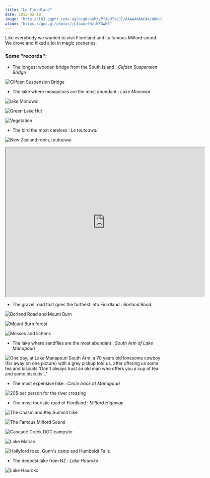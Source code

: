 ```yaml
---
title: "Le Fjordland"
date: 2015-02-18
image: "http://lh3.ggpht.com/-aglojgKaOuM/VPfAVU7idJI/AAAAAAAAC4k/WDkdQ-FFJ3M/s1280/upload_-1.jpg"
album: "https://goo.gl/photos/jL14wur6HztWFGwH6"
---
```


Like everybody we wanted to visit Fiordland and its famous Milford sound. We drove and hiked a lot in magic sceneries.

### Some "records":

* The longest wooden bridge from the South Island : *Clifden Suspension Bridge*

![](http://lh4.ggpht.com/-zEQyQGSL77I/VPfBxfS_BLI/AAAAAAAAC60/YLlJ1hx9VHk/s1280/upload_-1.jpg "Clifden Suspension Bridge")

* The lake where mosquitoes are the most abundant : *Lake Monowai*

![](http://lh5.ggpht.com/-0rR-2d72dtI/VPfButY7SvI/AAAAAAAAC6s/J7r0meX13A0/s1280/upload_-1.jpg "lake Monowai")

![](http://lh4.ggpht.com/-yF5grY-_VwI/VPfBsXDjZ3I/AAAAAAAAC6k/CLBUu0asvv4/s1280/upload_-1.jpg "Green Lake Hut")

![](http://lh3.ggpht.com/-MFAk1SohrBA/VPfBo7fcTrI/AAAAAAAAC6c/RvMQ7f4ln4w/s1280/upload_-1.jpg "Vegetation")

* The bird the most careless : *Le toutouwai*

![](http://lh3.ggpht.com/-rGYdNQDEkYA/VPfBmBcjDbI/AAAAAAAAC6U/bCcFCWFlmso/s1280/upload_-1.jpg "New Zealand robin, toutouwai")

<iframe src="https://docs.google.com/file/d/0BzIZ3dfuz-CEckRHdG91bjVjRlE/preview" width="640" height="480"></iframe>

* The gravel road that goes the furthest into Fiordland : *Borland Road*

![](http://lh4.ggpht.com/-sjBgBM88WY8/VPfBi0H149I/AAAAAAAAC6M/rP60XpGlr6Y/s1280/upload_-1.jpg "Borland Road and Mount Burn")

![](http://lh5.ggpht.com/-I6ksOIGKpnE/VPfBf__yEuI/AAAAAAAAC6E/8jQ0mNu56Pg/s1280/upload_-1.jpg "Mount Burn forest")

![](http://lh4.ggpht.com/-R0lQ0QO_muE/VPfBcm221HI/AAAAAAAAC58/YA6TOFNiI-A/s1280/upload_-1.jpg "Mosses and lichens")


* The lake where sandflies are the most abundant : *South Arm of Lake Manapouri*

![](http://lh5.ggpht.com/-wPtBF5akzVM/VPfBaOvNlSI/AAAAAAAAC50/3qtY7Ju6tt4/s1280/upload_-1.jpg "One day, at Lake Manapouri South Arm, a 70 years old lonesome cowboy (far away on one picture) with a grey pickup told us, after offering us some tea and biscuits 'Don't always trust an old man who offers you a cup of tea and some biscuits...' ")


* The most expensive hike : *Circle track at Manapouri*

![](http://lh4.ggpht.com/-0w_2vtI8zro/VPfBXqDuneI/AAAAAAAAC5s/90RD8_50Cgo/s1280/upload_-1.jpg "20$ per person for the river crossing")


* The most touristic road of Fiordland : *Milford Highway*

![](http://lh6.ggpht.com/-BM1m04o30Vk/VPfBUorsBGI/AAAAAAAAC5k/X4fKU5gc4e4/s1280/upload_-1.jpg "The Chasm and Key Summit hike")

![](http://lh5.ggpht.com/-Xk13TKzreBc/VPfBR4aa2WI/AAAAAAAAC5c/vKmQSrNks5A/s1280/upload_-1.jpg "The Famous Milford Sound")

![](http://lh4.ggpht.com/-TVClkZlAXmk/VPfBPRAruuI/AAAAAAAAC5U/lApzPrRQzSs/s1280/upload_-1.jpg "Cascade Creek DOC campsite")

![](http://lh4.ggpht.com/-wAywzJ_iJWk/VPfBM0aZrtI/AAAAAAAAC5M/Qfaxqpxpqwc/s1280/upload_-1.jpg "Lake Marian")

![](http://lh4.ggpht.com/-vY80ZSW_MfA/VPfBJTB7ynI/AAAAAAAAC5E/y80Qy6YcJW4/s1280/upload_-1.jpg "Hollyford road, Gunn's camp and Humboldt Falls")


* The deepest lake from NZ : *Lake Hauroko*

![](http://lh4.ggpht.com/-sAbm_S1yeRg/VPfBFt7-eCI/AAAAAAAAC48/hIfo0idWCGs/s1280/upload_-1.jpg "Lake Hauroko")
